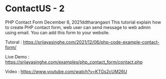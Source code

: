 # ContactUS - 2
PHP Contact Form
December 6, 2021ddtharangasri
This tutorial explain how to create PHP contact form, web user can send message to web admin using email. You can add this form to your website.

Tutoral : https://srijayasinghe.com/2021/12/06/php-code-example-contact-form/

Live Demo : https://srijayasinghe.com/examples/php_contact_form/contact.php

Video : https://www.youtube.com/watch?v=KTGs2cUM26U

